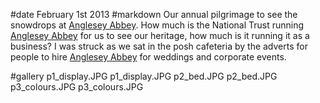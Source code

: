 #date February 1st 2013
#markdown
Our annual pilgrimage to see the snowdrops at
[Anglesey Abbey](https://www.nationaltrust.org.uk/anglesey-abbey-gardens-and-lode-mill).  How much is the National Trust running
[Anglesey Abbey](https://www.nationaltrust.org.uk/anglesey-abbey-gardens-and-lode-mill) for us to see our heritage, how much is it
running it as a business?  I was struck as we sat in the posh
cafeteria by the adverts for people to hire [Anglesey Abbey](https://www.nationaltrust.org.uk/anglesey-abbey-gardens-and-lode-mill) for
weddings and corporate events.

#gallery
p1_display.JPG	p1_display.JPG
p2_bed.JPG	p2_bed.JPG
p3_colours.JPG	p3_colours.JPG
